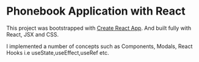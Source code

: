 # Phonebook Application with React

This project was bootstrapped with [Create React App](https://github.com/facebook/create-react-app). And built fully with React, JSX and CSS.

I implemented a number of concepts such as Components, Modals, React Hooks i.e useState,useEffect,useRef etc.
